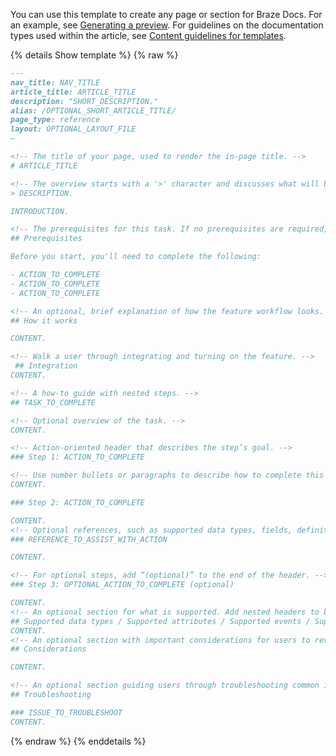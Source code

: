 You can use this template to create any page or section for Braze Docs. For an example, see [Generating a preview]({{site.baseurl}}/contributing/generating_a_preview/). For guidelines on the documentation types used within the article, see [Content guidelines for templates]({{site.baseurl}}/contributing/templates/content_guidelines/).

{% details Show template %}
{% raw %}
`````markdown
---
nav_title: NAV_TITLE
article_title: ARTICLE_TITLE
description: "SHORT_DESCRIPTION."
alias: /OPTIONAL_SHORT_ARTICLE_TITLE/
page_type: reference
layout: OPTIONAL_LAYOUT_FILE
—

<!-- The title of your page, used to render the in-page title. -->
# ARTICLE_TITLE

<!-- The overview starts with a '>' character and discusses what will be covered. In an optional following paragraph, contextualize the topic at a high-level in an introduction. -->
> DESCRIPTION.

INTRODUCTION.

<!-- The prerequisites for this task. If no prerequisites are required, you can remove this section. -->
## Prerequisites

Before you start, you'll need to complete the following:

- ACTION_TO_COMPLETE
- ACTION_TO_COMPLETE
- ACTION_TO_COMPLETE

<!-- An optional, brief explanation of how the feature workflow looks. -->
## How it works

CONTENT.

<!-- Walk a user through integrating and turning on the feature. -->
 ## Integration
CONTENT.

<!-- A how-to guide with nested steps. -->
## TASK_TO_COMPLETE

<!-- Optional overview of the task. -->
CONTENT.

<!-- Action-oriented header that describes the step’s goal. -->
### Step 1: ACTION_TO_COMPLETE

<!-- Use number bullets or paragraphs to describe how to complete this action -->
CONTENT.

### Step 2: ACTION_TO_COMPLETE

CONTENT.
<!-- Optional references, such as supported data types, fields, definitions, and similar. -->
### REFERENCE_TO_ASSIST_WITH_ACTION

CONTENT.

<!-- For optional steps, add “(optional)” to the end of the header. -->
### Step 3: OPTIONAL_ACTION_TO_COMPLETE (optional)

CONTENT.
<!-- An optional section for what is supported. Add nested headers to be more specific. -->
## Supported data types / Supported attributes / Supported events / Supported ETC.
CONTENT.
<!-- An optional section with important considerations for users to review before using the feature. -->
## Considerations

CONTENT.

<!-- An optional section guiding users through troubleshooting common issues. -->
## Troubleshooting

### ISSUE_TO_TROUBLESHOOT
CONTENT.

`````
{% endraw %}
{% enddetails %}